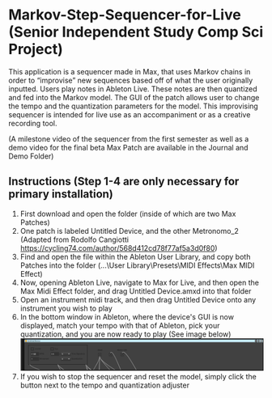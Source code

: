 # Markov-Step-Sequencer-for-Live (Senior Independent Study Comp Sci Project)
This application is a sequencer made in Max, that uses Markov chains in order to “improvise” new sequences based off of what the user originally inputted. Users play notes in Ableton Live. These notes are then quantized and fed into the Markov model.
The GUI of the patch allows user to change the tempo and the quantization parameters for the model. This improvising sequencer is intended for live use as an accompaniment or as a creative recording tool.

(A milestone video of the sequencer from the first semester as well as a demo video for the final beta Max Patch are available in the Journal and Demo Folder)

## Instructions (Step 1-4 are only necessary for primary installation)
1. First download and open the folder (inside of which are two Max Patches)
2. One patch is labeled Untitled Device, and the other Metronomo_2 (Adapted from Rodolfo Cangiotti https://cycling74.com/author/568d412cd78f77af5a3d0f80)
3. Find and open the file within the Ableton User Library, and copy both Patches into the folder (...\User Library\Presets\MIDI Effects\Max MIDI Effect)
4. Now, opening Ableton Live, navigate to Max for Live, and then open the Max Midi Effect folder, and drag Untitled Device.amxd into that folder
5. Open an instrument midi track, and then drag Untitled Device onto any instrument you wish to play
6. In the bottom window in Ableton, where the device's GUI is now displayed, match your tempo with that of Ableton, pick your quantization, and you are now ready to play (See image below)
![alt text](https://github.com/DamonHollenbeck/Markov-Step-Sequencer-for-Live/blob/main/Images/GUI.png)
7. If you wish to stop the sequencer and reset the model, simply click the button next to the tempo and quantization adjuster
